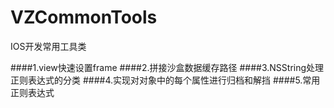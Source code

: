 # VZCommonTools
IOS开发常用工具类

####1.view快速设置frame
####2.拼接沙盒数据缓存路径
####3.NSString处理正则表达式的分类
####4.实现对对象中的每个属性进行归档和解挡
####5.常用正则表达式
